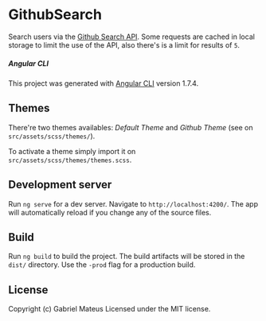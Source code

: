 # GithubSearch

Search users via the [Github Search API](https://developer.github.com/v3/search/).
Some requests are cached in local storage to limit the use of the API, also there's is a limit for results of `5`.

##### Angular CLI
This project was generated with [Angular CLI](https://github.com/angular/angular-cli) version 1.7.4.

## Themes
There're two themes availables: *Default Theme* and *Github Theme* (see on `src/assets/scss/themes/`).

To activate a theme simply import it on `src/assets/scss/themes/themes.scss`.

## Development server

Run `ng serve` for a dev server. Navigate to `http://localhost:4200/`. The app will automatically reload if you change any of the source files.

## Build

Run `ng build` to build the project. The build artifacts will be stored in the `dist/` directory. Use the `-prod` flag for a production build.

## License
Copyright (c) Gabriel Mateus Licensed under the MIT license.
